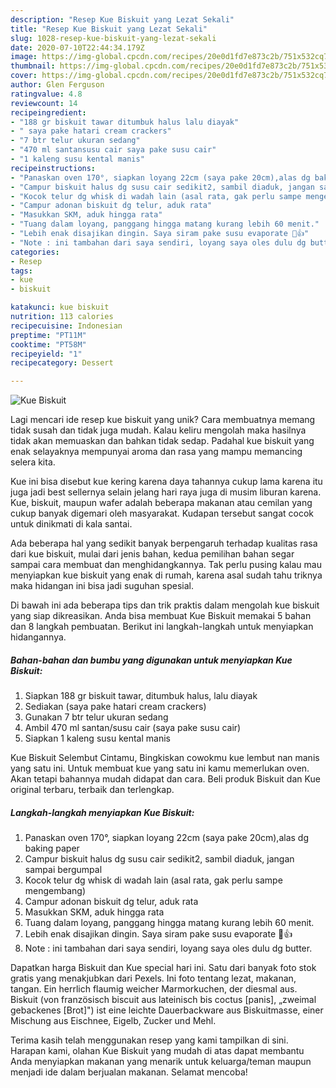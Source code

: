 ```yaml
---
description: "Resep Kue Biskuit yang Lezat Sekali"
title: "Resep Kue Biskuit yang Lezat Sekali"
slug: 1028-resep-kue-biskuit-yang-lezat-sekali
date: 2020-07-10T22:44:34.179Z
image: https://img-global.cpcdn.com/recipes/20e0d1fd7e873c2b/751x532cq70/kue-biskuit-foto-resep-utama.jpg
thumbnail: https://img-global.cpcdn.com/recipes/20e0d1fd7e873c2b/751x532cq70/kue-biskuit-foto-resep-utama.jpg
cover: https://img-global.cpcdn.com/recipes/20e0d1fd7e873c2b/751x532cq70/kue-biskuit-foto-resep-utama.jpg
author: Glen Ferguson
ratingvalue: 4.8
reviewcount: 14
recipeingredient:
- "188 gr biskuit tawar ditumbuk halus lalu diayak"
- " saya pake hatari cream crackers"
- "7 btr telur ukuran sedang"
- "470 ml santansusu cair saya pake susu cair"
- "1 kaleng susu kental manis"
recipeinstructions:
- "Panaskan oven 170°, siapkan loyang 22cm (saya pake 20cm),alas dg baking paper"
- "Campur biskuit halus dg susu cair sedikit2, sambil diaduk, jangan sampai bergumpal"
- "Kocok telur dg whisk di wadah lain (asal rata, gak perlu sampe mengembang)"
- "Campur adonan biskuit dg telur, aduk rata"
- "Masukkan SKM, aduk hingga rata"
- "Tuang dalam loyang, panggang hingga matang kurang lebih 60 menit."
- "Lebih enak disajikan dingin. Saya siram pake susu evaporate 🤤👍"
- "Note : ini tambahan dari saya sendiri, loyang saya oles dulu dg butter."
categories:
- Resep
tags:
- kue
- biskuit

katakunci: kue biskuit 
nutrition: 113 calories
recipecuisine: Indonesian
preptime: "PT11M"
cooktime: "PT58M"
recipeyield: "1"
recipecategory: Dessert

---
```



![Kue Biskuit](https://img-global.cpcdn.com/recipes/20e0d1fd7e873c2b/751x532cq70/kue-biskuit-foto-resep-utama.jpg)

Lagi mencari ide resep kue biskuit yang unik? Cara membuatnya memang tidak susah dan tidak juga mudah. Kalau keliru mengolah maka hasilnya tidak akan memuaskan dan bahkan tidak sedap. Padahal kue biskuit yang enak selayaknya mempunyai aroma dan rasa yang mampu memancing selera kita.

Kue ini bisa disebut kue kering karena daya tahannya cukup lama karena itu juga jadi best sellernya selain jelang hari raya juga di musim liburan karena. Kue, biskuit, maupun wafer adalah beberapa makanan atau cemilan yang cukup banyak digemari oleh masyarakat. Kudapan tersebut sangat cocok untuk dinikmati di kala santai.

Ada beberapa hal yang sedikit banyak berpengaruh terhadap kualitas rasa dari kue biskuit, mulai dari jenis bahan, kedua pemilihan bahan segar sampai cara membuat dan menghidangkannya. Tak perlu pusing kalau mau menyiapkan kue biskuit yang enak di rumah, karena asal sudah tahu triknya maka hidangan ini bisa jadi suguhan spesial.


Di bawah ini ada beberapa tips dan trik praktis dalam mengolah kue biskuit yang siap dikreasikan. Anda bisa membuat Kue Biskuit memakai 5 bahan dan 8 langkah pembuatan. Berikut ini langkah-langkah untuk menyiapkan hidangannya.

<!--inarticleads1-->

##### Bahan-bahan dan bumbu yang digunakan untuk menyiapkan Kue Biskuit:

1. Siapkan 188 gr biskuit tawar, ditumbuk halus, lalu diayak
1. Sediakan  (saya pake hatari cream crackers)
1. Gunakan 7 btr telur ukuran sedang
1. Ambil 470 ml santan/susu cair (saya pake susu cair)
1. Siapkan 1 kaleng susu kental manis


Kue Biskuit Selembut Cintamu, Bingkiskan cowokmu kue lembut nan manis yang satu ini. Untuk membuat kue yang satu ini kamu memerlukan oven. Akan tetapi bahannya mudah didapat dan cara. Beli produk Biskuit dan Kue original terbaru, terbaik dan terlengkap. 

<!--inarticleads2-->

##### Langkah-langkah menyiapkan Kue Biskuit:

1. Panaskan oven 170°, siapkan loyang 22cm (saya pake 20cm),alas dg baking paper
1. Campur biskuit halus dg susu cair sedikit2, sambil diaduk, jangan sampai bergumpal
1. Kocok telur dg whisk di wadah lain (asal rata, gak perlu sampe mengembang)
1. Campur adonan biskuit dg telur, aduk rata
1. Masukkan SKM, aduk hingga rata
1. Tuang dalam loyang, panggang hingga matang kurang lebih 60 menit.
1. Lebih enak disajikan dingin. Saya siram pake susu evaporate 🤤👍
1. Note : ini tambahan dari saya sendiri, loyang saya oles dulu dg butter.


Dapatkan harga Biskuit dan Kue special hari ini. Satu dari banyak foto stok gratis yang menakjubkan dari Pexels. Ini foto tentang lezat, makanan, tangan. Ein herrlich flaumig weicher Marmorkuchen, der diesmal aus. Biskuit (von französisch biscuit aus lateinisch bis coctus [panis], „zweimal gebackenes [Brot]&#34;) ist eine leichte Dauerbackware aus Biskuitmasse, einer Mischung aus Eischnee, Eigelb, Zucker und Mehl. 

Terima kasih telah menggunakan resep yang kami tampilkan di sini. Harapan kami, olahan Kue Biskuit yang mudah di atas dapat membantu Anda menyiapkan makanan yang menarik untuk keluarga/teman maupun menjadi ide dalam berjualan makanan. Selamat mencoba!

